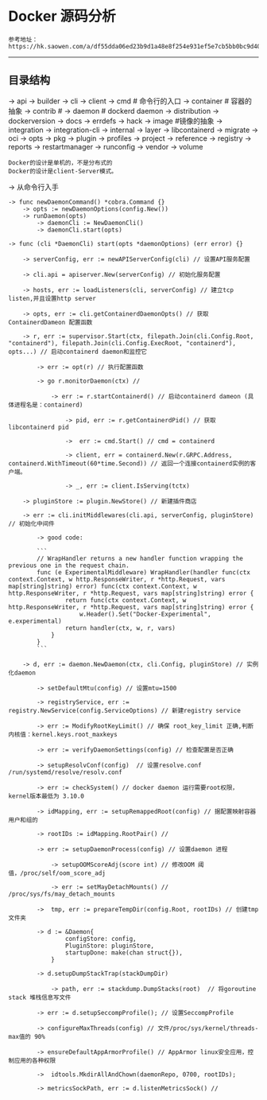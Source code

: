 # Docker 源码分析 #

	参考地址：https://hk.saowen.com/a/df55dda06ed23b9d1a48e8f254e931ef5e7cb5bb0bc9d405cca876c804770d31


---

## 目录结构 ##

-> api
-> builder
-> cli
-> client
-> cmd # 命令行的入口
-> container # 容器的抽象
-> contrib #
-> daemon # dockerd daemon
-> distribution
-> dockerversion
-> docs
-> errdefs
-> hack
-> image #镜像的抽象
-> integration
-> integration-cli
-> internal
-> layer
-> libcontainerd
-> migrate
-> oci
-> opts
-> pkg
-> plugin
-> profiles
-> project
-> reference
-> registry
-> reports
-> restartmanager
-> runconfig
-> vendor
-> volume

	Docker的设计是单机的，不是分布式的
	Docker的设计是client-Server模式。


-> 从命令行入手

	-> func newDaemonCommand() *cobra.Command {}
		-> opts := newDaemonOptions(config.New())
		-> runDaemon(opts)
			-> daemonCli := NewDaemonCli()
			-> daemonCli.start(opts)

	-> func (cli *DaemonCli) start(opts *daemonOptions) (err error) {}

		-> serverConfig, err := newAPIServerConfig(cli)	// 设置API服务配置

		-> cli.api = apiserver.New(serverConfig) // 初始化服务配置

		-> hosts, err := loadListeners(cli, serverConfig) // 建立tcp listen,并且设置http server

		-> opts, err := cli.getContainerdDaemonOpts() // 获取ContainerdDameon 配置函数

		-> r, err := supervisor.Start(ctx, filepath.Join(cli.Config.Root, "containerd"), filepath.Join(cli.Config.ExecRoot, "containerd"), opts...) // 启动containerd daemon和监控它

			-> err := opt(r) // 执行配置函数

			-> go r.monitorDaemon(ctx) //

				-> err := r.startContainerd() // 启动containerd dameon (具体进程名是：containerd)

					-> pid, err := r.getContainerdPid() // 获取libcontainerd pid

					->  err := cmd.Start() // cmd = containerd	

					-> client, err = containerd.New(r.GRPC.Address, containerd.WithTimeout(60*time.Second)) // 返回一个连接containerd实例的客户端。

					-> _, err := client.IsServing(tctx)

		-> pluginStore := plugin.NewStore() // 新建插件商店

		-> err := cli.initMiddlewares(cli.api, serverConfig, pluginStore) // 初始化中间件

			-> good code:

			```
			// WrapHandler returns a new handler function wrapping the previous one in the request chain.
			func (e ExperimentalMiddleware) WrapHandler(handler func(ctx context.Context, w http.ResponseWriter, r *http.Request, vars map[string]string) error) func(ctx context.Context, w http.ResponseWriter, r *http.Request, vars map[string]string) error {
					return func(ctx context.Context, w http.ResponseWriter, r *http.Request, vars map[string]string) error {
						w.Header().Set("Docker-Experimental", e.experimental)
					return handler(ctx, w, r, vars)
				}
			}
			```

		-> d, err := daemon.NewDaemon(ctx, cli.Config, pluginStore)	// 实例化daemon

			-> setDefaultMtu(config) // 设置mtu=1500

			-> registryService, err := registry.NewService(config.ServiceOptions) // 新建registry service

			-> err := ModifyRootKeyLimit() // 确保 root_key_limit 正确,判断内核值：kernel.keys.root_maxkeys

			-> err := verifyDaemonSettings(config) // 检查配置是否正确

			-> setupResolvConf(config)  // 设置resolve.conf /run/systemd/resolve/resolv.conf

			-> err := checkSystem() // docker daemon 运行需要root权限，kernel版本最低为 3.10.0

			-> idMapping, err := setupRemappedRoot(config) // 据配置映射容器用户和组的

			-> rootIDs := idMapping.RootPair() // 

			-> err := setupDaemonProcess(config) // 设置daemon 进程

				-> setupOOMScoreAdj(score int) // 修改OOM 阈值，/proc/self/oom_score_adj

				-> err := setMayDetachMounts() // /proc/sys/fs/may_detach_mounts

			-> 	tmp, err := prepareTempDir(config.Root, rootIDs) // 创建tmp文件夹

			-> d := &Daemon{
					configStore: config,
					PluginStore: pluginStore,
					startupDone: make(chan struct{}),
				}

			-> d.setupDumpStackTrap(stackDumpDir)
			
				-> path, err := stackdump.DumpStacks(root)	// 将goroutine stack 堆栈信息写文件

			-> err := d.setupSeccompProfile(); // 设置SeccompProfile

			-> configureMaxThreads(config) // 文件/proc/sys/kernel/threads-max值的 90%

			-> ensureDefaultAppArmorProfile() // AppArmor linux安全应用，控制应用的各种权限

			->  idtools.MkdirAllAndChown(daemonRepo, 0700, rootIDs);

			-> metricsSockPath, err := d.listenMetricsSock() //